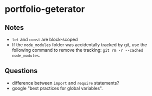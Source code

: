 # portfolio-geterator

## Notes

-   `let` and `const` are block-scoped
-   If the `node_modules` folder was accidentally tracked by git, use the following command to remove the tracking: `git rm -r --cached node_modules`.

## Questions

-   difference between `import` and `require` statements?
-   google "best practices for global variables".
